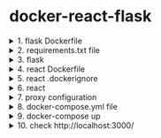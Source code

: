 # docker-react-flask


<details><summary>1. flask Dockerfile </summary>
  
```js

FROM python:3

WORKDIR /app

ENV FLASK_APP=app.py

ENV FLASK_ENV=development

COPY ./requirements.txt .

RUN pip install -r requirements.txt

COPY . .

CMD [ "python", "app.py" ]


# docker build  -t pythonapp . 
# docker run -p 80:5000 -v $(pwd):/app pythonapp
```
</details>

<details><summary>2. requirements.txt file</summary>

```js
FLASK==1.1.2  
```  
</details>

<details><summary>3. flask</summary>

```js

from flask import Flask

app = Flask(__name__)

@app.route('/api', methods=['GET'])
def index():
    return {
        "name": "mehran",
        "job": "dev"
    }


if __name__ == '__main__':
    app.run(debug=True, host="0.0.0.0")

```
</details>
<details><summary>4. react Dockerfile</summary>

```js
FROM node:14-slim 

WORKDIR /user/src/app

COPY ./package.json ./

COPY ./package-lock.json ./

RUN npm install

COPY . .

EXPOSE 3000

CMD ["npm", "start"]

# docker build -t reactapp .
# docker run -p 3000:3000 reactapp   
```  
</details>

<details><summary>5. react .dockerignore</summary>

```js

# Items that don't need to be in a Docker image.
# Anything not used by the build system should go here.
# Dockerfile
.dockerignore
.gitignore
README.md

# Artifacts that will be built during image creation.
# This should contain all files created during `npm run build`.
build
node_modules
  
```
</details>

<details><summary>6. react</summary>

```js
import React, { useState, useEffect } from "react";
import DisplayData from "./Components/DisplayData";

import "./App.css";

function App() {
  const [initialState, setState] = useState([]);
  const url = "/api";

  // useEffect(() => {
  //   fetch(url)
  //     .then((response) => {
  //       if (response.status === 200) {
  //         return response.json();
  //       }
  //     })
  //     .then((data) => setState(data));
  // }, []);

  // OR
  
  const fetchDatas = async () => {
    try {
      const response = await fetch(url);
      const datas = await response.json();

      setState(datas);
    } catch (error) {
      console.log(error);
    }
  };

  useEffect(() => {
    fetchDatas();
  }, []);

  return (
    <div className="App">
      <p>react hello</p>
      <DisplayData data={initialState} />
    </div>
  );
}

export default App;

```  
</details>
<details><summary>7. proxy configuration</summary>

```js
//package.json
//{
//"name": "my-app",
//"version": "0.1.0",
  "proxy": "http://server:5000/",
```
</details>
<details><summary>8. docker-compose.yml file</summary>

```js
version: "3.9"
services:
  server:
    build: ./server
    ports:
      - "80:5000"
    volumes:
      - ./server:/app
    environment:
      FLASK_ENV: development
  web:
    build: ./client/my-app
    ports:
      - "3000:3000"
    volumes:
      - ./client/my-app:/user/src/app
    depends_on:
      - server
  
```  
</details>
<details><summary>9. docker-compose up</summary></details>
<details><summary>10. check http://localhost:3000/</summary></details>
